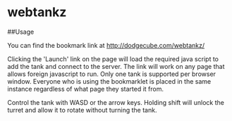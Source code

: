 webtankz
========
##Usage

You can find the bookmark link at http://dodgecube.com/webtankz/

Clicking the 'Launch' link on the page will load the required java script to add the tank and connect to the server.  The link will work on any page that allows foreign javascript to run.  Only one tank is supported per browser window.  Everyone who is using the bookmarklet is placed in the same instance regardless of what page they started it from.

Control the tank with WASD or the arrow keys. Holding shift will unlock the turret and allow it to rotate without turning the tank.
